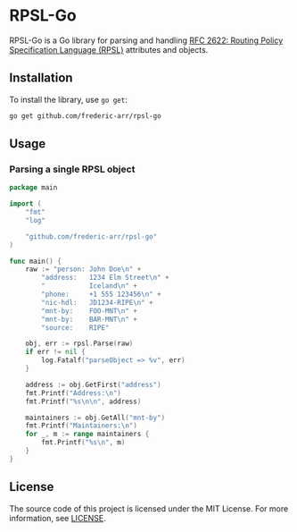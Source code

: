 # RPSL-Go

RPSL-Go is a Go library for parsing and handling [RFC 2622: Routing Policy Specification Language (RPSL)](https://datatracker.ietf.org/doc/rfc2622/) attributes and objects.

## Installation

To install the library, use `go get`:

```sh
go get github.com/frederic-arr/rpsl-go
```

## Usage

### Parsing a single RPSL object

```go
package main

import (
	"fmt"
	"log"

	"github.com/frederic-arr/rpsl-go"
)

func main() {
	raw := "person:	John Doe\n" +
		"address:	1234 Elm Street\n" +
		"			Iceland\n" +
		"phone:		+1 555 123456\n" +
		"nic-hdl:	JD1234-RIPE\n" +
		"mnt-by:	FOO-MNT\n" +
		"mnt-by:	BAR-MNT\n" +
		"source:	RIPE"

	obj, err := rpsl.Parse(raw)
	if err != nil {
		log.Fatalf("parseObject => %v", err)
	}

	address := obj.GetFirst("address")
	fmt.Printf("Address:\n")
	fmt.Printf("%s\n\n", address)

	maintainers := obj.GetAll("mnt-by")
	fmt.Printf("Maintainers:\n")
	for _, m := range maintainers {
		fmt.Printf("%s\n", m)
	}
}

```

## License
The source code of this project is licensed under the MIT License. For more information, see [LICENSE](./LICENSE).
